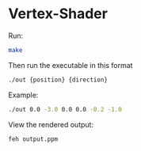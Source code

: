 # Vertex-Shader
Run:
```bash
make
```
Then run the executable in this format
```bash
./out {position} {direction}
```
Example:
```bash
./out 0.0 -3.0 0.0 0.0 -0.2 -1.0
```
View the rendered output:
```bash
feh output.ppm
```
